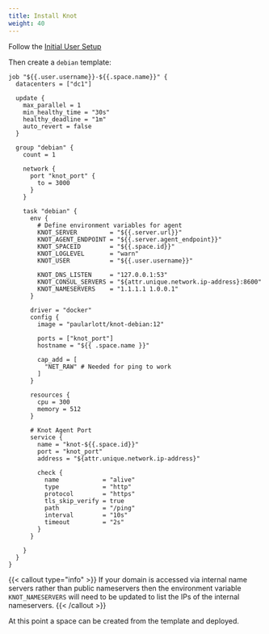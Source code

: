 ```yaml
---
title: Install Knot
weight: 40
---
```


Follow the [Initial User Setup](../initial-user)

Then create a `debian` template:

```hcl
job "${{.user.username}}-${{.space.name}}" {
  datacenters = ["dc1"]

  update {
    max_parallel = 1
    min_healthy_time = "30s"
    healthy_deadline = "1m"
    auto_revert = false
  }

  group "debian" {
    count = 1

    network {
      port "knot_port" {
        to = 3000
      }
    }

    task "debian" {
      env {
        # Define environment variables for agent
        KNOT_SERVER         = "${{.server.url}}"
        KNOT_AGENT_ENDPOINT = "${{.server.agent_endpoint}}"
        KNOT_SPACEID        = "${{.space.id}}"
        KNOT_LOGLEVEL       = "warn"
        KNOT_USER           = "${{.user.username}}"

        KNOT_DNS_LISTEN     = "127.0.0.1:53"
        KNOT_CONSUL_SERVERS = "${attr.unique.network.ip-address}:8600"
        KNOT_NAMESERVERS    = "1.1.1.1 1.0.0.1"
      }

      driver = "docker"
      config {
        image = "paularlott/knot-debian:12"

        ports = ["knot_port"]
        hostname = "${{ .space.name }}"

        cap_add = [
          "NET_RAW" # Needed for ping to work
        ]
      }

      resources {
        cpu = 300
        memory = 512
      }

      # Knot Agent Port
      service {
        name = "knot-${{.space.id}}"
        port = "knot_port"
        address = "${attr.unique.network.ip-address}"

        check {
          name            = "alive"
          type            = "http"
          protocol        = "https"
          tls_skip_verify = true
          path            = "/ping"
          interval        = "10s"
          timeout         = "2s"
        }
      }

    }
  }
}
```

{{< callout type="info" >}}
  If your domain is accessed via internal name servers rather than public nameservers then the environment variable `KNOT_NAMESERVERS` will need to be updated to list the IPs of the internal nameservers.
{{< /callout >}}

At this point a space can be created from the template and deployed.
